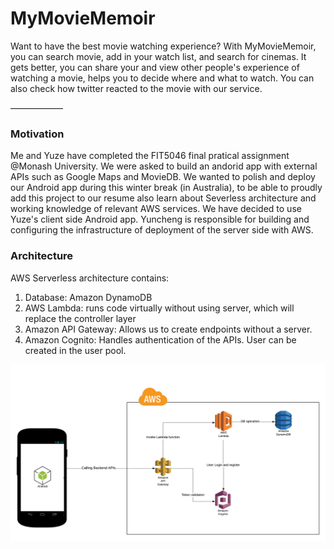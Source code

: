 # MyMovieMemoir
Want to have the best movie watching experience? With MyMovieMemoir, you can search movie, add in your watch list, and search for cinemas.
It gets better, you can share your and view other people's experience of watching a movie, helps you to decide where and what to watch.
You can also check how twitter reacted to the movie with our service.

——————

### Motivation

Me and Yuze have completed the FIT5046 final pratical assignment @Monash University. We were asked to build an andorid app with external APIs such as Google Maps and MovieDB.
We wanted to polish and deploy our Android app during this winter break (in Australia), to be able to proudly add this project to our resume also learn about Severless architecture and working knowledge of relevant AWS services.
We have decided to use Yuze's client side Android app. Yuncheng is responsible for building and configuring the infrastructure of deployment of the server side with AWS.


### Architecture

AWS Serverless architecture contains:

1. Database: Amazon DynamoDB
2. AWS Lambda: runs code virtually without using server, which will replace the controller layer
3. Amazon API Gateway: Allows us to create endpoints without a server.
4. Amazon Cognito: Handles authentication of the APIs. User can be created in the user pool.

![Image of serverless architecture](https://github.com/lingyuze1996/MyMovieMemoir/blob/master/MyMovieMemoirArchitecture.png)
